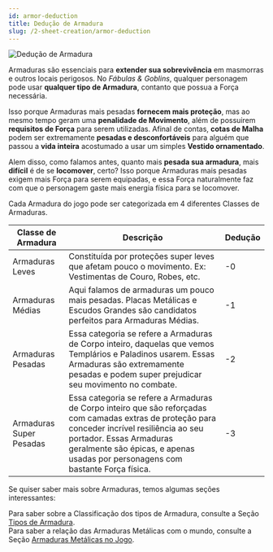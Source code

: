 ```yaml
---
id: armor-deduction
title: Dedução de Armadura
slug: /2-sheet-creation/armor-deduction
---
```


![Dedução de Armadura](https://fabulas-e-goblins-book.s3-us-west-2.amazonaws.com/criando-seu-personagem/deducao-da-armadura-01.png)

Armaduras são essenciais para **extender sua sobrevivência** em masmorras e outros locais perigosos. No *Fábulas & Goblins*, qualquer personagem pode usar **qualquer tipo de Armadura**, contanto que possua a Força necessária.

Isso porque Armaduras mais pesadas **fornecem mais proteção**, mas ao mesmo tempo geram uma **penalidade de Movimento**, além de possuirem **requisitos de Força** para serem utilizadas. Afinal de contas, **cotas de Malha** podem ser extremamente **pesadas e desconfortáveis** para alguém que passou a **vida inteira** acostumado a usar um simples **Vestido ornamentado**.

Alem disso, como falamos antes, quanto mais **pesada sua armadura**, mais **difícil** é de se **locomover**, certo? Isso porque Armaduras mais pesadas exigem mais Força para serem equipadas, e essa Força naturalmente faz com que o personagem gaste mais energia física para se locomover.

Cada Armadura do jogo pode ser categorizada em 4 diferentes Classes de Armaduras.

<table>
  <thead>
  <tr>
    <th>
      Classe de Armadura
      </th>
    <th>
      Descrição
      </th>
    <th>
      Dedução
      </th>
    </tr>
    </thead>

  <tbody>
  <tr>
    <td>
      Armaduras Leves
      </td>
    <td>
      Constituída por proteções super leves que afetam pouco o movimento. Ex: Vestimentas de Couro, Robes, etc.
      </td>
    <td>
      -0
      </td>
    </tr>
    <tr>
    <td>
      Armaduras Médias
      </td>
    <td>
      Aqui falamos de armaduras um pouco mais pesadas. Placas Metálicas e Escudos Grandes são candidatos perfeitos para Armaduras Médias.
      </td>
       <td>
      -1
      </td>
    </tr>
   <tr>
    <td>
      Armaduras Pesadas
      </td>
    <td>
      Essa categoria se refere a Armaduras de Corpo inteiro, daquelas que vemos Templários e Paladinos usarem. Essas Armaduras são extremamente pesadas e podem super prejudicar seu movimento no combate.
      </td>
      <td>
      -2
      </td>
    </tr>
  <tr>
    <td>
      Armaduras Super Pesadas
      </td>
    <td>
      Essa categoria se refere a Armaduras de Corpo inteiro que são reforçadas com camadas extras de proteção para conceder incrível resiliência ao seu portador. Essas Armaduras geralmente são épicas, e apenas usadas por personagens com bastante Força física.
      </td>
      <td>
      -3
      </td>
    </tr>
    </tbody>
  </table>


Se quiser saber mais sobre Armaduras, temos algumas seções interessantes:

Para saber sobre a Classificação dos tipos de Armadura, consulte a Seção [Tipos de Armadura](/docs/10-appendix/types-of-armor).<br/>
Para saber a relação das Armaduras Metálicas com o mundo, consulte a Seção [Armaduras Metálicas no Jogo](https://fabulasegoblins.com.br/docs/7-game-rules/metallic-armors-in-game).
